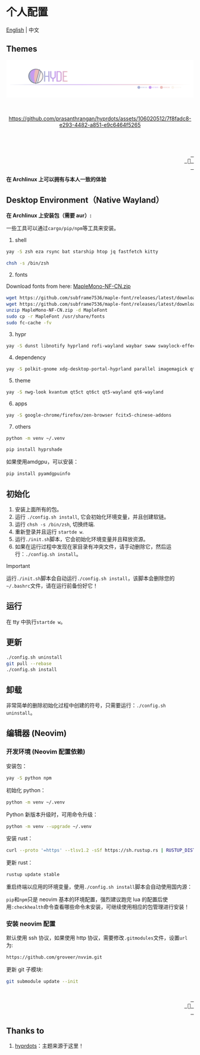 # 个人配置

<a id="top"></a>

[English](README.md) | 中文

## Themes

<div align="center">

![hyde_banner](https://raw.githubusercontent.com/prasanthrangan/hyprdots/main/Source/assets/hyde_banner.png)

<br>

https://github.com/prasanthrangan/hyprdots/assets/106020512/7f8fadc8-e293-4482-a851-e9c6464f5265

<br></div>

<div align="right">
  <br>
  <a href="#top"><kbd> <br>  <br> </kbd></a>
</div>

**在 Archlinux 上可以拥有与本人一致的体验**

## Desktop Environment（Native Wayland）

**在 Archlinux 上安装包（需要 aur）:**

一些工具可以通过`cargo/pip/npm`等工具来安装。

1. shell

```bash
yay -S zsh eza rsync bat starship htop jq fastfetch kitty
```

```bash
chsh -s /bin/zsh
```

2. fonts

Download fonts from here: [MapleMono-NF-CN.zip](https://github.com/subframe7536/Maple-font/releases)

```bash
wget https://github.com/subframe7536/maple-font/releases/latest/download/MapleMono-NF-CN-unhinted.zip   # screen > 1080p
wget https://github.com/subframe7536/maple-font/releases/latest/download/MapleMono-NF-CN.zip            # screen <= 1080p
unzip MapleMono-NF-CN.zip -d MapleFont
sudo cp -r MapleFont /usr/share/fonts
sudo fc-cache -fv
```

3. hypr

```bash
yay -S dunst libnotify hyprland rofi-wayland waybar swww swaylock-effects grimblast-git cliphist pipewire-pulse swappy wf-recorder swayidle
```

4. dependency

```bash
yay -S polkit-gnome xdg-desktop-portal-hyprland parallel imagemagick qt5-imageformats brightnessctl pavucontrol pamixer pacman-contrib
```

5. theme

```bash
yay -S nwg-look kvantum qt5ct qt6ct qt5-wayland qt6-wayland
```

6. apps

```bash
yay -S google-chrome/firefox/zen-browser fcitx5-chinese-addons
```

7. others

```bash
python -m venv ~/.venv
```

```bash
pip install hyprshade
```

如果使用amdgpu，可以安装：

```bash
pip install pyamdgpuinfo
```

## 初始化

1. 安装上面所有的包。
2. 运行 `./config.sh install`, 它会初始化环境变量，并且创建软链。
3. 运行 `chsh -s /bin/zsh`, 切换终端.
4. 重新登录并且运行 `startde w`.
5. 运行`./init.sh`脚本，它会初始化环境变量并且释放资源。
6. 如果在运行过程中发现在家目录有冲突文件，请手动删除它，然后运行：`./config.sh install`。

> [!IMPORTANT]
> 运行`./init.sh`脚本会自动运行`./config.sh install`，该脚本会删除您的`~/.bashrc`文件，请在运行前备份好它！

## 运行

在 tty 中执行`startde w`。

## 更新

```bash
./config.sh uninstall
git pull --rebase
./config.sh install
```

## 卸载

非常简单的删除初始化过程中创建的符号，只需要运行：`./config.sh uninstall`。

## 编辑器 (Neovim)

### 开发环境 (Neovim 配置依赖)

安装包：

```bash
yay -S python npm
```

初始化 python：

```bash
python -m venv ~/.venv
```

Python 新版本升级时，可用命令升级：

```bash
python -m venv --upgrade ~/.venv
```

安装 rust：

```bash
curl --proto '=https' --tlsv1.2 -sSf https://sh.rustup.rs | RUSTUP_DIST_SERVER=https://mirrors.tuna.tsinghua.edu.cn/rustup sh
```

更新 rust：

```bash
rustup update stable
```

重启终端以应用的环境变量，使用`./config.sh install`脚本会自动使用国内源：

`pip`和`npm`只是 neovim 基本的环境配置，强烈建议跑完 lua 的配置后使用`:checkhealth`命令查看哪些命令未安装，可继续使用相应的包管理进行安装！

### 安装 neovim 配置

默认使用 ssh 协议，如果使用 http 协议，需要修改`.gitmodules`文件，设置`url`为:

```txt
https://github.com/groveer/nvvim.git
```

更新 git 子模块:

```bash
git submodule update --init
```

<div align="right">
  <br>
  <a href="#top"><kbd> <br>  <br> </kbd></a>
</div>

## Thanks to

1. [hyprdots](https://github.com/prasanthrangan/hyprdots)：主题来源于这里！
